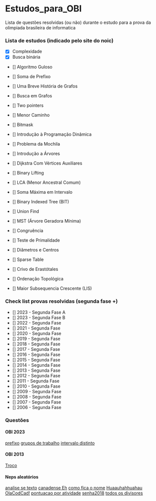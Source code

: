 # Estudos_para_OBI
 Lista de questões resolvidas (ou não) durante o estudo para a prova da olimpiada brasileira de informatica

### Lista de estudos (indicado pelo site do noic)
- [x] Complexidade
- [x] Busca binária
- [] Algoritmo Guloso
- [] Soma de Prefixo
- [] Uma Breve História de Grafos
- [] Busca em Grafos
- [] Two pointers

- [] Menor Caminho
- [] Bitmask
- [] Introdução à Programação Dinâmica
- [] Problema da Mochila
- [] Introdução a Árvores
- [] Dijkstra Com Vértices Auxiliares
- [] Binary Lifting
- [] LCA (Menor Ancestral Comum)
- [] Soma Máxima em Intervalo
- [] Binary Indexed Tree (BIT)
- [] Union Find
- [] MST (Árvore Geradora Mínima)
- [] Congruência
- [] Teste de Primalidade
- [] Diâmetros e Centros
- [] Sparse Table
- [] Crivo de Erastótales
- [] Ordenação Topológica
- [] Maior Subsequencia Crescente (LIS)

### Check list provas resolvidas (segunda fase +)
- [] 2023 - Segunda Fase A
- [] 2023 - Segunda Fase B
- [] 2022 - Segunda Fase
- [] 2021 - Segunda Fase
- [] 2020 - Segunda Fase
- [] 2019 - Segunda Fase
- [] 2018 - Segunda Fase
- [] 2017 - Segunda Fase
- [] 2016 - Segunda Fase
- [] 2015 - Segunda Fase
- [] 2014 - Segunda Fase
- [] 2013 - Segunda Fase
- [] 2012 - Segunda Fase
- [] 2011 - Segunda Fase
- [] 2010 - Segunda Fase
- [] 2009 - Segunda Fase
- [] 2008 - Segunda Fase
- [] 2007 - Segunda Fase
- [] 2006 - Segunda Fase

### Questões
#### OBI 2023
[prefixo](SegundaFase/obi_2023_A/prefixo.py)
[grupos de trabalho](SegundaFase/obi_2023_A/GruposDeTrabalho.py)
[intervalo distinto](SegundaFase/obi_2023_A/intervaloDistinto.py)

#### OBI 2013
[Troco](SegundaFase/obi_2013/Troco.py)

#### Neps aleatórios
[analise se texto](NepsAleátorios/analiseDeTexto.py)
[canadense Eh](NepsAleátorios/canadenseEh.py)
[como fica o nome](NepsAleátorios/comoFicaONome.py)
[Huaauhahhuahau](NepsAleátorios/Huaauhahhuahau.py)
[OlaCodCad!](NepsAleátorios/OlaCodCad!.py)
[pontuacao por atividade](NepsAleátorios/pontuacaoPorAtividade.py)
[senha2018](NepsAleátorios/senha2018.py)
[todos os divisores](NepsAleátorios/todosOsDivisores.py)